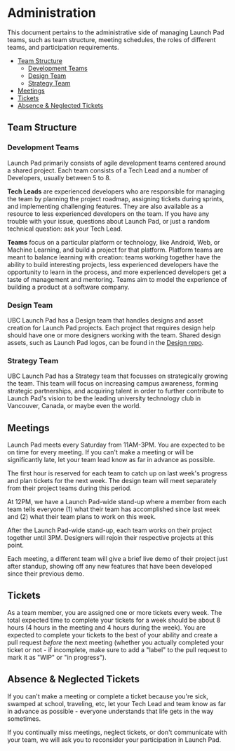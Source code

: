 # Administration

This document pertains to the administrative side of managing Launch Pad teams,
such as team structure, meeting schedules, the roles of different teams, and
participation requirements.

* [Team Structure](#team-structure)
  * [Development Teams](#development-teams)
  * [Design Team](#design-team)
  * [Strategy Team](#strategy-team)
* [Meetings](#meetings)
* [Tickets](#tickets)
* [Absence & Neglected Tickets](#absence--neglected-tickets)

## Team Structure

### Development Teams

Launch Pad primarily consists of agile development teams centered around a
shared project. Each team consists of a Tech Lead and a number of Developers,
usually between 5 to 8.

**Tech Leads** are experienced developers who are responsible for managing the
team by planning the project roadmap, assigning tickets during sprints, and
implementing challenging features. They are also available as a resource to less
experienced developers on the team. If you have any trouble with your issue,
questions about Launch Pad, or just a random technical question: ask your Tech
Lead.

**Teams** focus on a particular platform or technology, like Android, Web, or
Machine Learning, and build a project for that platform. Platform teams are meant
to balance learning with creation: teams working together have the ability to
build interesting projects, less experienced developers have the opportunity to
learn in the process, and more experienced developers get a taste of management
and mentoring. Teams aim to model the experience of building a product at a
software company.

### Design Team

UBC Launch Pad has a Design team that handles designs and asset creation for
Launch Pad projects. Each project that requires design help should have one or
more designers working with the team. Shared design assets, such as Launch Pad
logos, can be found in the [Design repo](https://github.com/ubclaunchpad/design).

### Strategy Team

UBC Launch Pad has a Strategy team that focusses on strategically growing the
team. This team will focus on increasing campus awareness, forming strategic
partnerships, and acquiring talent in order to further contribute to Launch
Pad's vision to be the leading university technology club in Vancouver, Canada,
or maybe even the world.

## Meetings

Launch Pad meets every Saturday from 11AM-3PM. You are expected to be on time
for every meeting. If you can't make a meeting or will be significantly late,
let your team lead know as far in advance as possible.

The first hour is reserved for each team to catch up on last week's progress and
plan tickets for the next week. The design team will meet separately from their
project teams during this period.

At 12PM, we have a Launch Pad-wide stand-up where a member from each team tells
everyone (1) what their team has accomplished since last week and (2) what their
team plans to work on this week.

After the Launch Pad-wide stand-up, each team works on their project together
until 3PM. Designers will rejoin their respective projects at this point.

Each meeting, a different team will give a brief live demo of their project just
after standup, showing off any new features that have been developed since their
previous demo.

## Tickets

As a team member, you are assigned one or more tickets every week.
The total expected time to complete your tickets for a week should be about 8
hours (4 hours in the meeting and 4 hours during the week).
You are expected to complete your tickets to the best of your ability and create
a pull request _before_ the next meeting (whether you actually completed your
ticket or not - if incomplete, make sure to add a "label" to the pull request
to mark it as "WIP" or "in progress").

## Absence & Neglected Tickets

If you can't make a meeting or complete a ticket because you're sick, swamped at
school, traveling, etc, let your Tech Lead and team know as far in advance as
possible - everyone understands that life gets in the way sometimes.

If you continually miss meetings, neglect tickets, or don't communicate with
your team, we will ask you to reconsider your participation in Launch Pad.
